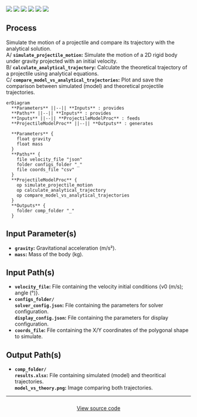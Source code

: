 <p align="left">
  <img src="https://img.shields.io/badge/Pandas-2.2.2+-0b0153?style=flat&logo=pandas&logoColor=white" />
  <img src="https://img.shields.io/badge/NumPy-2.0.1+-4dabcf?style=flat&logo=numpy&logoColor=white" />
  <img src="https://img.shields.io/badge/matplotlib-3.10.3+-11557c" />
  <img src="https://img.shields.io/badge/pygame-2.6.1+-08df1c" />
  <img src="https://img.shields.io/badge/pymunk-7.0.1+-3398da" />
  <img src="https://img.shields.io/badge/XlsxWriter-3.2.3+-207346" />
</p>

## Process

Simulate the motion of a projectile and compare its trajectory with the analytical solution.<br>
A/ **`simulate_projectile_motion`:** Simulate the motion of a 2D rigid body under gravity projected with an initial velocity.<br>
B/ **`calculate_analytical_trajectory`:** Calculate the theoretical trajectory of a projectile using analytical equations.<br>
C/ **`compare_model_vs_analytical_trajectories`:** Plot and save the comparison between simulated (model) and theoretical projectile trajectories.

```mermaid
erDiagram
  **Parameters** ||--|| **Inputs** : provides
  **Paths** ||--|| **Inputs** : provides
  **Inputs** ||--|| **ProjectileModelProc** : feeds
  **ProjectileModelProc** ||--|| **Outputs** : generates

  **Parameters** {
    float gravity
    float mass
  }
  **Paths** {
    file velocity_file "json"
    folder configs_folder "_"
    file coords_file "csv"
  }
  **ProjectileModelProc** {
    op simulate_projectile_motion
    op calculate_analytical_trajectory
    op compare_model_vs_analytical_trajectories
  }
  **Outputs** {
    folder comp_folder "_"
  }
```

## Input Parameter(s)

- **`gravity`:** Gravitational acceleration (m/s²).
- **`mass`:** Mass of the body (kg).

## Input Path(s)

- **`velocity_file`:** File containing the velocity initial conditions {v0 (m/s); angle (°)}.
- **`configs_folder/`**<br>
  **`solver_config.json`:** File containing the parameters for solver configuration.<br>
  **`display_config.json`:** File containing the parameters for display configuration.
- **`coords_file`:** File containing the X/Y coordinates of the polygonal shape to simulate.

## Output Path(s)

- **`comp_folder/`**<br>
  **`results.xlsx`:** File containing simulated (model) and theoritical trajectories.<br>
  **`model_vs_theory.png`:** Image comparing both trajectories.

---

<div style="display: flex; justify-content: center; gap: 1rem; flex-wrap: wrap; margin-top: 1.5rem;">
  <a href="" class="md-button md-button--primary">
    View source code
  </a>
</div>